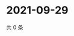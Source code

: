 # 2021-09-29

共 0 条

<!-- BEGIN -->
<!-- 最后更新时间 Wed Sep 29 2021 06:18:16 GMT+0800 (China Standard Time) -->

<!-- END -->
